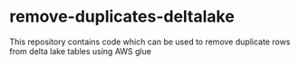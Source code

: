 # remove-duplicates-deltalake
This repository contains code which can be used to remove duplicate rows from delta lake tables using AWS glue
